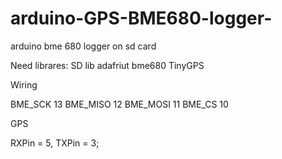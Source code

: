 # arduino-GPS-BME680-logger-
arduino bme 680 logger on sd card

Need librares:
SD lib
adafriut bme680
TinyGPS

Wiring

BME_SCK 13
BME_MISO 12
BME_MOSI 11
BME_CS 10

GPS

RXPin = 5, TXPin = 3;

